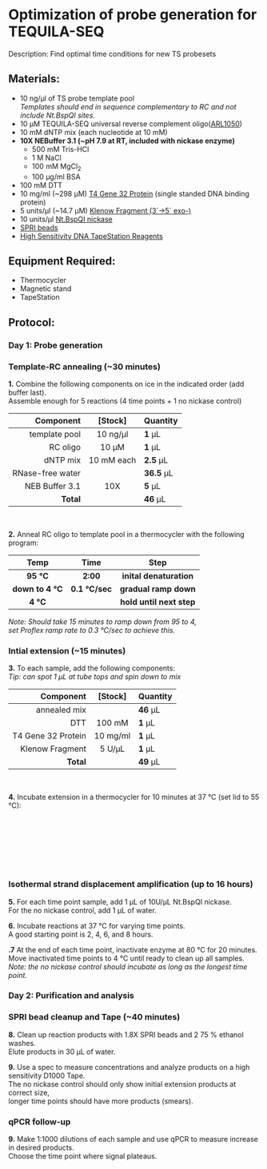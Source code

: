 Optimization of probe generation for TEQUILA-SEQ
================================================================================
Description: Find optimal time conditions for new TS probesets

Materials:
--------------------------------------------------------------------------------
  * 10 ng/µl of TS probe template pool <br/> _Templates should end in sequence complementary to RC and not include Nt.BspQI sites._
  * 10 µM TEQUILA-SEQ universal reverse complement oligo([ARL1050](../ARL-primers.csv))
  * 10 mM dNTP mix (each nucleotide at 10 mM)
  * **10X NEBuffer 3.1 (~pH 7.9 at RT, included with nickase enzyme)**
    * 500 mM Tris-HCl
    * 1 M NaCl
    * 100 mM MgCl<sub/>2<sub>
    * 100 µg/ml BSA
  * 100 mM DTT
  * 10 mg/ml (~298 µM) [T4 Gene 32 Protein](https://www.neb.com/en-us/products/m0300-t4-gene-32-protein) (single standed DNA binding protein)
  * 5 units/µl (~14.7 µM) [Klenow Fragment (3´→5´ exo-)](https://www.neb.com/en-us/products/m0212-klenow-fragment-3-5-exo)
  * 10 units/µl [Nt.BspQI nickase](https://www.neb.com/en-us/products/r0644-ntbspqi) 
  * [SPRI beads](./SPRI-beads.md)
  * [High Sensitivity DNA TapeStation Reagents](https://www.agilent.com/en/product/automated-electrophoresis/tapestation-systems/tapestation-dna-screentape-reagents/high-sensitivity-dna-screentape-analysis-228262)
  
Equipment Required:
--------------------------------------------------------------------------------
  * Thermocycler
  * Magnetic stand
  * TapeStation

<!-- Use <br/> to go to next page -->
  
Protocol:
--------------------------------------------------------------------------------
### Day 1: Probe generation

### Template-RC annealing (~30 minutes)

**1.** Combine the following components on ice in the indicated order (add buffer last). <br/> Assemble enough for 5 reactions (4 time points + 1 no nickase control)

  | Component | [Stock] | Quantity | 
  | ---------: | :---------: |:---------- |
  | template pool | 10 ng/µl | **1**  µL | 
  | RC oligo | 10 µM | **1**  µL |
  | dNTP mix | 10 mM each | **2.5**  µL |
  | RNase-free water|| **36.5**  µL |
  | NEB Buffer 3.1| 10X | **5**  µL |
  | **Total** || **46** µL |
  <br/>
  
**2.** Anneal RC oligo to template pool in a thermocycler with the following program:  

  | Temp | Time | Step |
  | :--------: | :---------: |:---------: |
  | **95 °C** | **2:00** | **inital denaturation** |
  | **down to 4 °C** | **0.1 °C/sec** | **gradual ramp down** |
  | **4 °C** || **hold until next step** |
  
  _Note: Should take 15 minutes to ramp down from 95 to 4,_ <br/> _set Proflex ramp rate to 0.3 °C/sec to achieve this._
<br/>

### Intial extension (~15 minutes)

**3.** To each sample, add the following components: <br/> _Tip: can spot 1 µL at tube tops and spin down to mix_

  | Component | [Stock] | Quantity | 
  | ---------: | :---------: |:---------- |
  | annealed mix || **46**  µL | 
  | DTT | 100 mM | **1**  µL |
  | T4 Gene 32 Protein | 10 mg/ml | **1**  µL |
  | Klenow Fragment| 5 U/µL | **1**  µL |
  | **Total** || **49** µL |
  <br/>

**4.** Incubate extension in a thermocycler for 10 minutes at 37 °C (set lid to 55 °C):<br/>

  <br/><br/><br/><br/><br/><br/>

### Isothermal strand displacement amplification (up to 16 hours)

**5.** For each time point sample, add 1 µL of 10U/µL Nt.BspQI nickase. <br/> For the no nickase control, add 1 µL of water.

**6.** Incubate reactions at 37 °C for varying time points. <br/> A good starting point is 2, 4, 6, and 8 hours.

**.7** At the end of each time point, inactivate enzyme at 80 °C for 20 minutes. <br/> Move inactivated time points to 4 °C until ready to clean up all samples. <br/> _Note: the no nickase control should incubate as long as the longest time point._

### Day 2: Purification and analysis

### SPRI bead cleanup and Tape (~40 minutes)

**8.** Clean up reaction products with 1.8X SPRI beads and 2 75 % ethanol washes. <br/> Elute products in 30 µL of water.

**9.** Use a spec to measure concentrations and analyze products on a high sensitivity D1000 Tape. <br/> The no nickase control should only show initial extension products at correct size, <br/> longer time points should have more products (smears).

### qPCR follow-up

**9.** Make 1:1000 dilutions of each sample and use qPCR to measure increase in desired products. <br/> Choose the time point where signal plateaus.
